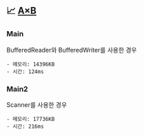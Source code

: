 ## 📈 [A×B](https://www.acmicpc.net/problem/10998)

### Main

BufferedReader와 BufferedWriter를 사용한 경우

```text
- 메모리: 14396KB
- 시간: 124ms
```

### Main2

Scanner를 사용한 경우

```text
- 메모리: 17736KB
- 시간: 216ms
```